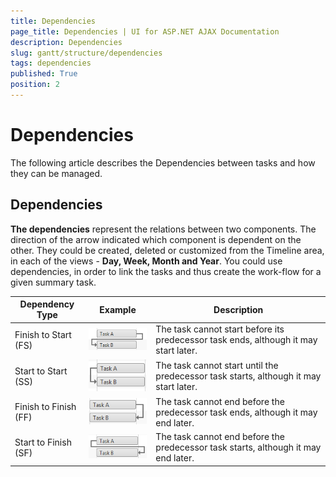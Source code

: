 ```yaml
---
title: Dependencies
page_title: Dependencies | UI for ASP.NET AJAX Documentation
description: Dependencies
slug: gantt/structure/dependencies
tags: dependencies
published: True
position: 2
---
```


# Dependencies



The following article describes the Dependencies between tasks and how they can be managed.

## Dependencies

__The dependencies__ represent the relations between two components. The direction of the arrow indicated which component is dependent on the other. They could be created, deleted or customized from the Timeline area, in each of the views - __Day, Week, Month and Year__. You could use dependencies, in order to link the tasks and thus create the work-flow for a given summary task.


|  __Dependency Type__  |  __Example__  |  __Description__  |
| ------ | ------ | ------ |
|Finish to Start (FS)|![gantt-structure-dependencies-fs](images/gantt-structure-dependencies-fs.png)|The task cannot start before its predecessor task ends, although it may start later.|
|Start to Start (SS)|![gantt-structure-dependencies-ss](images/gantt-structure-dependencies-ss.png)|The task cannot start until the predecessor task starts, although it may start later.|
|Finish to Finish (FF)|![gantt-structure-dependencies-ff](images/gantt-structure-dependencies-ff.png)|The task cannot end before the predecessor task ends, although it may end later.|
|Start to Finish (SF)|![gantt-structure-dependencies-sf](images/gantt-structure-dependencies-sf.png)|The task cannot end before the predecessor task starts, although it may end later.|
